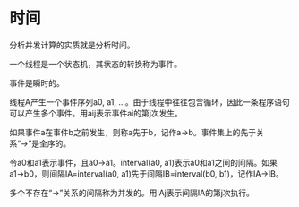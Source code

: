 # 时间
分析并发计算的实质就是分析时间。

一个线程是一个状态机，其状态的转换称为事件。

事件是瞬时的。

线程A产生一个事件序列a0, a1, ...。由于线程中往往包含循环，因此一条程序语句可以产生多个事件。用aij表示事件ai的第j次发生。

如果事件a在事件b之前发生，则称a先于b，记作a→b。事件集上的先于关系“→”是全序的。

令a0和a1表示事件，且a0→a1。interval(a0, a1)表示a0和a1之间的间隔。如果a1→b0，则间隔IA=interval(a0, a1)先于间隔IB=interval(b0, b1)，记作IA→IB。

多个不存在“→”关系的间隔称为并发的。用IAj表示间隔IA的第j次执行。

